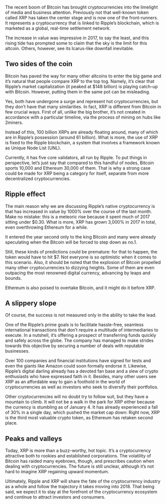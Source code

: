 The recent boom of Bitcoin has brought cryptocurrencies into the limelight of media and business attention. Previously not that well-known token called XRP has taken the center stage and is now one of the front-runners. It represents a cryptocurrency that is linked to Ripple’s blockchain, which is marketed as a global, real-time settlement network. 

The increase in value was impressive in 2017, to say the least, and this rising tide has prompted some to claim that the sky is the limit for this altcoin. Others, however, see its Icarus-like downfall inevitable.  
 
## Two sides of the coin

Bitcoin has paved the way for many other altcoins to enter the big game and it’s natural that people compare XRP to the top tog. Namely, it’s clear that Ripple’s market capitalization (it peaked at $148 billion) is playing catch-up with Bitcoin. However, putting them in the same pot can be misleading.

Yes, both have undergone a surge and represent hot cryptocurrencies, but they don’t have that many similarities. In fact, XRP is different from Bitcoin in few crucial ways. First of all, unlike the big brother, it’s not created in accordance with a particular timeline, via the process of mining on hubs like 2miners.

Instead of this, 100 billion XRPs are already floating around, many of which are in Ripple’s possession (around 61 billion). What is more, the use of XRP is fixed to the Ripple blockchain, a system that involves a framework known as Unique Node List (UNL). 

Currently, it has five core validators, all run by Ripple. To put things in perspective, let’s just say that compared to this handful of nodes, Bitcoin sports 10,000 and Ethereum 30,000 of them. That is why a strong case could be made for XRP being a category for itself, separate from more decentralized cryptocurrencies. 

## Ripple effect 

The main reason why we are discussing Ripple’s native cryptocurrency is that has increased in value by 1000% over the course of the last month. Make no mistake: this is a meteoric rise because it spent much of 2017 sitting under $0.30. What is more, XRP has grown 3,000% in 2017 in total, even overthrowing Ethereum for a while. 

It entered the year second only to the king Bitcoin and many were already speculating when the Bitcoin will be forced to step down as no.1. 

Still, these kinds of predictions could be premature: for that to happen, the token would have to hit $7. Not everyone is so optimistic when it comes to this scenario. Also, it should be noted that the explosion of Bitcoin propelled many other cryptocurrencies to dizzying heights. Some of them are even outpacing the most renowned digital currency, advancing by leaps and bounds.

Ethereum is also poised to overtake Bitcoin, and it might do it before XRP. 

## A slippery slope 

Of course, the success is not measured only in the ability to take the lead.

One of the Ripple’s prime goals is to facilitate hassle-free, seamless international transactions that don’t require a multitude of intermediaries to execute. In a nutshell, it’s offering a prospect of transferring funds quickly and safely across the globe. The company has managed to make strides towards this objective by securing a number of deals with reputable businesses.

Over 100 companies and financial institutions have signed for tests and even the giants like Amazon could soon formally endorse it. Likewise, Ripple’s digital darling already has a devoted fan base and a slew of crypto enthusiasts who have expressed faith in it. Besides, many other users see XRP as an affordable way to gain a foothold in the world of cryptocurrencies as well as investors who seek to diversify their portfolios.

Other cryptocurrencies will no doubt try to follow suit, but they have a mountain to climb. It will not be a walk in the park for XRP either because the currency is stumbling as of January 4. It has already experienced a fall of 30% in a single day, which pushed the market cap down: Right now, XRP is the third most valuable crypto token, as Ethereum has retaken second place. 

## Peaks and valleys 

Today, XRP is more than a buzz-worthy, hot topic. It’s a cryptocurrency attractive both to rookies and established corporations. The volatility of Bitcoin has raided many eyebrows, though, and prescribes caution when dealing with cryptocurrencies. The future is still unclear, although it’s not hard to imagine XRP regaining upward momentum.

Ultimately, Ripple and XRP will share the fate of the cryptocurrency industry as a whole and follow the trajectory it takes moving into 2018. That being said, we expect it to stay at the forefront of the cryptocurrency ecosystem and continue to attract investors and consumers. 

